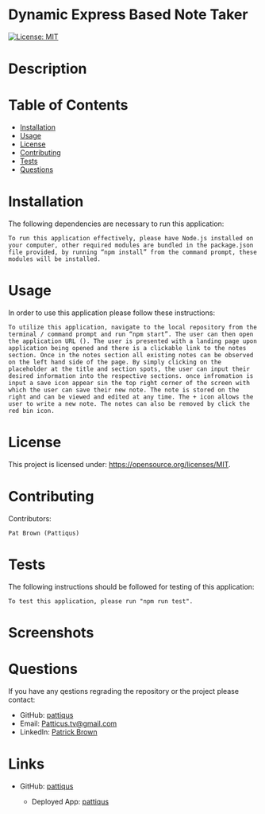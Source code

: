 # Dynamic Express Based Note Taker
  [![License: MIT](https://img.shields.io/badge/License-MIT-yellow.svg)](https://opensource.org/licenses/MIT)
# Description

# Table of Contents
* [Installation](#installation)
* [Usage](#usage)
* [License](#license)
* [Contributing](#contributing)
* [Tests](#tests)
* [Questions](#tests)
# Installation
The following dependencies are necessary to run this application: 

```To run this application effectively, please have Node.js installed on your computer, other required modules are bundled in the package.json file provided, by running “npm install” from the command prompt, these modules will be installed.```
# Usage
In order to use this application please follow these instructions: 

```To utilize this application, navigate to the local repository from the terminal / command prompt and run “npm start”. The user can then open the application URL (). The user is presented with a landing page upon application being opened and there is a clickable link to the notes section. Once in the notes section all existing notes can be observed on the left hand side of the page. By simply clicking on the placeholder at the title and section spots, the user can input their desired information into the respective sections. once infromation is input a save icon appear sin the top right corner of the screen with which the user can save their new note. The note is stored on the right and can be viewed and edited at any time. The + icon allows the user to write a new note. The notes can also be removed by click the red bin icon.  ```

# License
This project is licensed under: https://opensource.org/licenses/MIT.

# Contributing
Contributors: 

```
Pat Brown (Pattiqus)
```
# Tests
The following instructions should be followed for testing of this application:

```To test this application, please run "npm run test".```

# Screenshots

# Questions
If you have any qestions regrading the repository or the project please contact: <ul><li>GitHub:  <a href=https://github.com/pattiqus>pattiqus</a></li> <li>Email: <a href=mailto:Patticus.tv@gmail.com>Patticus.tv@gmail.com</a></li><li>LinkedIn: <a href=https://www.linkedin.com/in/patrick-brown-52553410a>Patrick Brown</a></li></ul>

# Links
<ul><li>GitHub:  <a href=https://github.com/Pattiqus/dynamic-express-based-note-taker>pattiqus</a></li>
<ul><li>Deployed App:  <a href=https://safe-temple-09707.herokuapp.com/notes>pattiqus</a></li>